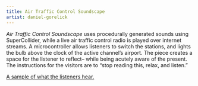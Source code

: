```yaml
---
title: Air Traffic Control Soundscape
artist: daniel-gorelick
---
```

*Air Traffic Control Soundscape* uses procedurally generated sounds using SuperCollider, while a live air traffic control radio is played over internet streams. A microcontroller allows listeners to switch the stations, and lights the bulb above the clock of the active channel’s airport. The piece creates a space for the listener to reflect– while being acutely aware of the present. The instructions for the visitors are to “stop reading this, relax, and listen.”

[A sample of what the listeners hear.](https://soundcloud.com/danqg/atc-soundscape)